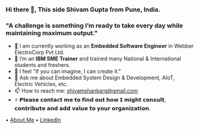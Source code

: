 ### Hi there 👋, This side Shivam Gupta from Pune, India.
### "A challenge is something I’m ready to take every day while maintaining maximum output." 


- 🔭 I am currently working as an **Embedded Software Engineer** in Webber ElectroCorp Pvt Ltd.
- 🌱 I’m an **IBM SME Trainer** and trained many National & International students and freshers.
- 👯 I feel "If you can imagine, I can create it."
- 💬 Ask me about Embedded System Design & Development, AIoT, Electric Vehicles, etc.
- 📫 How to reach me: [shivamshankarg@gmail.com](mailto:shivamshankarg@gmail.com)
- ⚡ 𝗣𝗹𝗲𝗮𝘀𝗲 𝗰𝗼𝗻𝘁𝗮𝗰𝘁 𝗺𝗲 𝘁𝗼 𝗳𝗶𝗻𝗱 𝗼𝘂𝘁 𝗵𝗼𝘄 𝗜 𝗺𝗶𝗴𝗵𝘁 𝗰𝗼𝗻𝘀𝘂𝗹𝘁, 𝗰𝗼𝗻𝘁𝗿𝗶𝗯𝘂𝘁𝗲 𝗮𝗻𝗱 𝗮𝗱𝗱 𝘃𝗮𝗹𝘂𝗲 𝘁𝗼 𝘆𝗼𝘂𝗿 𝗼𝗿𝗴𝗮𝗻𝗶𝘇𝗮𝘁𝗶𝗼𝗻.


• [About Me](https://about.me/Shivam.zombi) • [LinkedIn](https://www.linkedin.com/in/theembeddedsoftwareengineer/)



